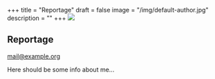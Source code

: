 +++
title = "Reportage"
draft = false
image = "/img/default-author.jpg"
description = ""
+++
![](/img/default-author.jpg)

## Reportage

mail@example.org

Here should be some info about me...